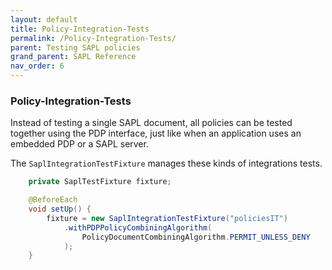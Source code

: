 ```yaml
---
layout: default
title: Policy-Integration-Tests
permalink: /Policy-Integration-Tests/
parent: Testing SAPL policies
grand_parent: SAPL Reference
nav_order: 6
---
```


### Policy-Integration-Tests

Instead of testing a single SAPL document, all policies can be tested together using the PDP interface, just like when an application uses an embedded PDP or a SAPL server.

The `SaplIntegrationTestFixture` manages these kinds of integrations tests.

```java
    private SaplTestFixture fixture;

    @BeforeEach
    void setUp() {
        fixture = new SaplIntegrationTestFixture("policiesIT")
            .withPDPPolicyCombiningAlgorithm(
                PolicyDocumentCombiningAlgorithm.PERMIT_UNLESS_DENY
            );
    }
```
